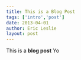```yaml
---
title: This is a Blog Post
tags: ['intro','post']
date: 2013-04-01
author: Eric Leslie
layout: post
---
```


This is a **blog post** Yo


